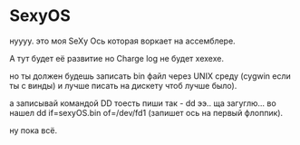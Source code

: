 # SexyOS

нуууу. это моя SeXy Oсь которая воркает на ассемблере.

А тут будет её развитие но Charge log не будет хехехе.

но ты должен будешь записать bin файл через UNIX среду (cygwin если ты с винды) и лучше писать на дискету чтоб лучше было).

а записывай командой DD тоесть пиши так - dd ээ.. ща загуглю... во нашел dd if=sexyOS.bin of=/dev/fd1 (запишет ось на первый флоппик).

ну пока всё.

